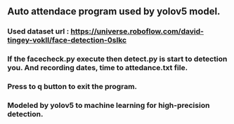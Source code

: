 ## Auto attendace program used by yolov5 model.
### Used dataset url : https://universe.roboflow.com/david-tingey-vokll/face-detection-0slkc
### If the facecheck.py execute then detect.py is start to detection you. And recording dates, time to attedance.txt file.
### Press to q button to exit the program.
### Modeled by yolov5 to machine learning for high-precision detection.
